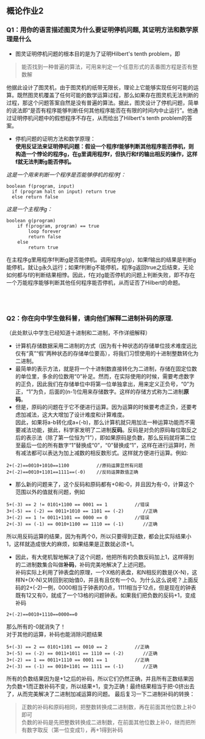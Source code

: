 ## 概论作业2  
  
### Q1：用你的语言描述图灵为什么要证明停机问题, 其证明方法和数学原理是什么 
  
- 图灵证明停机问题的根本目的是为了证明Hilbert's tenth problem，即  

> 能否找到一种普遍的算法，可用来判定一个任意形式的丢番图方程是否有整数解 

他据此设计了图灵机，由于图灵机的纸带无限长，理论上它能够实现任何可能的运算。既然图灵机覆盖了任何可能的数学运算过程，那么如果存在图灵机无法判断的过程，那这个问题答案自然是没有普遍的算法。据此，图灵设计了停机问题，简单的说法即“是否有程序能够判断任何其他程序能否在有限的时间内中止运行”。他通过证明停机问题中的假想程序不存在，从而给出了Hilbert's tenth problem的答案。  

- 停机问题的证明方法和数学原理：  
**使用反证法来证明停机问题：假设一个程序f能够判断其他程序能否停机，则构造一个悖论的程序g，在g里调用程序f，但执行和f的输出相反的操作，这样f就无法判断g能否停机。**   
  
*这是一个用来判断一个程序是否能够停机的程序f：*

```
boolean f(program, input)  
  if (program halt on input) return true  
  else return false  
```

*这是一个主程序g：*
```
boolean g(program)
    if f(program, program) == true
        loop forever
        return false
    else 
        return true
```

在主程序g里用程序f判断g是否能停机。调用程序g(g)，如果f输出的结果是判断g能停机，就让g永久运行；如果f判断g不能停机，程序g返回true之后结束，无论如何都与f的判断结果相悖。因此，f在对g能否停机的问题上判断失败，即不存在一个万能程序能够判断其他任何程序能否停机，从而证否了Hilbert的命题。  

<br/><br/>
### Q2：你在向中学生做科普，请向他们解释二进制补码的原理.

（此处默认中学生已经知道十进制和二进制，不作详细解释）

- 计算机存储数据采用二进制的方式（因为有十种状态的存储单位技术难度远比仅有“真”“假”两种状态的存储单位要高），将我们习惯使用的十进制整数转化为二进制。
- 最简单的表示方法，就是将一个十进制数直接转化为二进制，存储在固定位数的单位里，多余的位数用“0”补足。然而，在实际使用的时候，需要考虑数字的正负，因此我们在存储单位中将第一位单独拿出，用来定义正负号，“0”为正，“1”为负，后面的(n-1)位用来存储数字。这样的存储方式称为二进制**原码**。
- 但是，原码的问题在于它不便进行运算。因为运算的时候要考虑正负，还要考虑加减法，这大大增加了设计难度和计算难度。  
因此，如果将a-b转化成a+(-b)，那么计算机就只用加法一种运算功能而不需要减法功能，据此，科学家发明了二进制**反码**。反码是对负的原码每位取反之后的表示法（除了第一位恒为“1”），即如果原码是负数，那么反码就将第二位至最后一位的所有数字“1”替换成“0”，“0”替换成“1”，这样在进行运算时，所有减法都可以表达为加上减数的相反数形式。这样就方便进行运算。例如:  
```
2+(-2)==0010+1010==1100          //原码运算显然有问题
2+(-2)==0010+1101==1111==(-0)    //反码运算数值正确
```

- 那么新的问题来了，这个反码和原码都有+0和-0，并且因为有-0，计算这个范围以外的值就有问题，例如
```
5+(-3) == 2 != 0101+1100 == 0001 == 1          //错误
3+(-5) == (-2) == 0011+1010 == 1101 == (-2)       //正确
3+(-2) == 1 != 0011+1101 == 0000 == 0          //错误
2+(-3) == (-1) == 0010+1100 == 1110 == (-1)       //正确
```
所以用反码运算的结果，因为有两个0，所以只要得到正数，都会比实际结果小1，这样就造成很大的麻烦，如果结果是正数就必须+1。  
- 因此，有大佬机智地解决了这个问题，他把所有的负数反码加上1，这样得到的二进制数集合叫做**补码**，补码完美地解决了上述问题。  
补码实际上利用了钟表盘的原理，一个X格的表盘，和N相反的数是(X-N)，这样N+(X-N)又转回到初始值0，并且有且仅有一个0。为什么这么说呢？上面反码的2+(-2)一例，0000相当于钟表的0点，1111相当于12点，但是现在的钟表既有12又有0，就成了一个13格的问题钟表。如果我们把负数的反码+1，变成补码  
```
2+(-2)==0010+1110==0000==0
```
那么所有的-0就消失了！  
对于其他的运算，补码也能消除问题结果
```
5+(-3) == 2 == 0101+1101 == 0010 == 2          //正确
3+(-5) == (-2) == 0011+1011 == 1110 == (-2)       //正确
3+(-2) == 1 == 0011+1110 == 0001 == 1          //正确
2+(-3) == (-1) == 0010+1101 == 1111 == (-1)       //正确
```
所有的负数结果因为是+1之后的补码，所以它们仍然正确，并且所有正数结果因为负数+1而正数补码不变，所以结果+1，变为正确！最终结果相当于把-0挤出去了，从而完美解决了二进制加减运算的问题。
最后复习一下二进制补码的转换：  
> 正数的补码和原码相同，把整数转换成二进制数，再在前面其他位数上补0即可  
负数的补码是先把整数转换成二进制数，在前面其他位数上补0，继而把所有数字取反（第一位变成1），再+1得到补码



